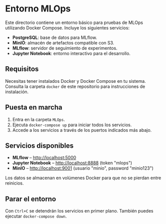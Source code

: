 # Entorno MLOps

Este directorio contiene un entorno básico para pruebas de MLOps utilizando Docker Compose.
Incluye los siguientes servicios:

* **PostgreSQL**: base de datos para MLflow.
* **MinIO**: almacén de artefactos compatible con S3.
* **MLflow**: servidor de seguimiento de experimentos.
* **Jupyter Notebook**: entorno interactivo para el desarrollo.

## Requisitos

Necesitas tener instalados Docker y Docker Compose en tu sistema. Consulta la carpeta `docker` de este repositorio para instrucciones de instalación.

## Puesta en marcha

1. Entra en la carpeta `MLOps`.
2. Ejecuta `docker-compose up` para iniciar todos los servicios.
3. Accede a los servicios a través de los puertos indicados más abajo.

## Servicios disponibles

* **MLflow** – [http://localhost:5000](http://localhost:5000)
* **Jupyter Notebook** – [http://localhost:8888](http://localhost:8888) (token "mlops")
* **MinIO** – [http://localhost:9001](http://localhost:9001) (usuario "minio", password "minio123")

Los datos se almacenan en volúmenes Docker para que no se pierdan entre reinicios.

## Parar el entorno

Con `Ctrl+C` se detendrán los servicios en primer plano. También puedes ejecutar `docker-compose down`.

